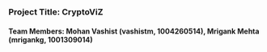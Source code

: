 ### Project Title: CryptoViZ
#### Team Members: Mohan Vashist (vashistm, 1004260514), Mrigank Mehta (mrigankg, 1001309014)

